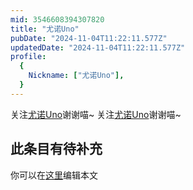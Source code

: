 ```yaml
---
mid: 3546608394307820
title: "尤诺Uno"
pubDate: "2024-11-04T11:22:11.577Z"
updatedDate: "2024-11-04T11:22:11.577Z"
profile:
  {
    Nickname: ["尤诺Uno"],
  }
---
```


关注[尤诺Uno](https://space.bilibili.com/3546608394307820)谢谢喵~ 关注[尤诺Uno](https://space.bilibili.com/3546608394307820)谢谢喵~

## 此条目有待补充
你可以在[这里](https://github.com/Yuhanawa/VTuber.ICU-Content/edit/master/v/尤诺Uno/index.md)编辑本文
